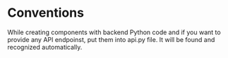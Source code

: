 # Conventions
While creating components with backend Python code and if you want to provide any API 
endpoinst, put them into api.py file. It will be found and recognized automatically.
